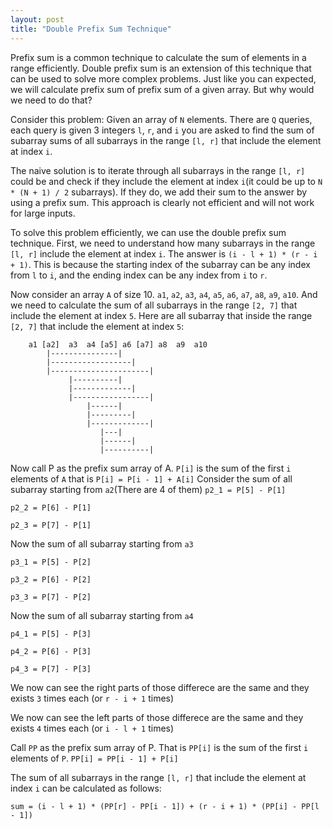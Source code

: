 ```yaml
---
layout: post
title: "Double Prefix Sum Technique"
---
```

Prefix sum is a common technique to calculate the sum of elements in a range efficiently.
Double prefix sum is an extension of this technique that can be used to solve more complex problems. Just like you can expected, we will calculate prefix sum of prefix sum of a given array. But why would we need to do that?

Consider this problem: Given an array of `N` elements. There are `Q` queries, each query is given 3 integers `l`, `r`, and `i` you are asked to find the sum of subarray sums of all subarrays in the range `[l, r]` that include the element at index `i`.

The naive solution is to iterate through all subarrays in the range `[l, r]` could be and check if they include the element at index `i`(it could be up to `N * (N + 1) / 2` subarrays). If they do, we add their sum to the answer by using a prefix sum. This approach is clearly not efficient and will not work for large inputs.

To solve this problem efficiently, we can use the double prefix sum technique. First, we need to understand how many subarrays in the range `[l, r]` include the element at index `i`. The answer is `(i - l + 1) * (r - i + 1)`. This is because the starting index of the subarray can be any index from `l` to `i`, and the ending index can be any index from `i` to `r`.

Now consider an array `A` of size 10. `a1`, `a2`, `a3`, `a4`, `a5`, `a6`, `a7`, `a8`, `a9`, `a10`. And we need to calculate the sum of all subarrays in the range `[2, 7]` that include the element at index `5`. Here are all subarray that inside the range `[2, 7]` that include the element at index `5`:
```
    a1 [a2]  a3  a4 [a5] a6 [a7] a8  a9  a10
        |---------------|
        |------------------|
        |----------------------|
             |----------|
             |-------------|
             |-----------------|
                 |------|
                 |---------|
                 |-------------|
                    |---|
                    |------|
                    |----------|
```
Now call P as the prefix sum array of A. `P[i]` is the sum of the first `i` elements of `A` that is `P[i] = P[i - 1] + A[i]`
Consider the sum of all subarray starting from `a2`(There are 4 of them)
`p2_1 = P[5] - P[1]`

`p2_2 = P[6] - P[1]`

`p2_3 = P[7] - P[1]`

Now the sum of all subarray starting from `a3`

`p3_1 = P[5] - P[2]`

`p3_2 = P[6] - P[2]`

`p3_3 = P[7] - P[2]`

Now the sum of all subarray starting from `a4`

`p4_1 = P[5] - P[3]`

`p4_2 = P[6] - P[3]`

`p4_3 = P[7] - P[3]`

We now can see the right parts of those differece are the same and they exists `3` times each (or `r - i + 1` times)

We now can see the left parts of those differece are the same and they exists `4` times each (or `i - l + 1` times)

Call ``PP`` as the prefix sum array of P. That is `PP[i]` is the sum of the first `i` elements of `P`. ``PP[i] = PP[i - 1] + P[i]``

The sum of all subarrays in the range `[l, r]` that include the element at index `i` can be calculated as follows:

```sum = (i - l + 1) * (PP[r] - PP[i - 1]) + (r - i + 1) * (PP[i] - PP[l - 1])```